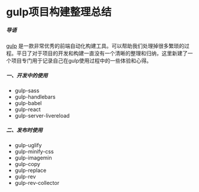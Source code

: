 # gulp项目构建整理总结

##### 导语

[gulp](http://gulpjs.com/) 是一款非常优秀的前端自动化构建工具。可以帮助我们处理掉很多繁琐的过程。平日了对于项目的开发和构建一直没有一个清晰的整理和归纳，这里新建了一个项目专门用于记录自己在gulp使用过程中的一些体验和心得。

##### 一、开发中的使用

* gulp-sass
* gulp-handlebars
* gulp-babel
* gulp-react
* gulp-server-livereload

##### 二、发布时使用

* gulp-uglify
* gulp-minify-css
* gulp-imagemin
* gulp-copy
* gulp-replace
* gulp-rev
* gulp-rev-collector
